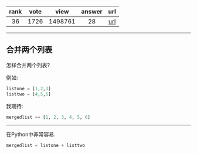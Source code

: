 
| rank | vote | view | answer | url |
|:-:|:-:|:-:|:-:|:-:|
|36|1726|1498761|28| [url](http://stackoverflow.com/questions/1720421/how-to-concatenate-two-lists-in-python) |
***

## 合并两个列表

怎样合并两个列表?

例如:

```python
listone = [1,2,3]
listtwo = [4,5,6]
```

我期待:

```python
mergedlist == [1, 2, 3, 4, 5, 6]
```

***

在Python中非常容易.

```python
mergedlist = listone + listtwo
```